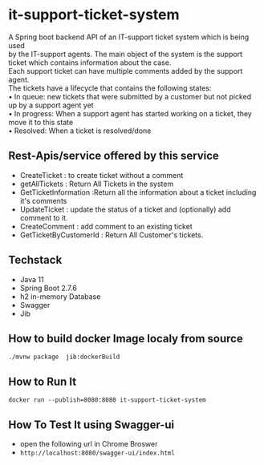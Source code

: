 # it-support-ticket-system
A Spring boot backend API of an IT-support ticket system which is being used  
by the IT-support agents. The main object of the system is the support ticket which contains
information about the case.  
Each support ticket can have multiple comments added by the support
agent.  
The tickets have a lifecycle that contains the following states:  
• In queue: new tickets that were submitted by a customer but not picked up by a support
agent yet    
• In progress: When a support agent has started working on a ticket, they move it to this state    
• Resolved: When a ticket is resolved/done

## Rest-Apis/service offered by this service
- CreateTicket : to create ticket without a comment
- getAllTickets : Return All Tickets in the system
- GetTicketInformation :Return all the information about a ticket including it's comments 
- UpdateTicket : update the status of a ticket and (optionally) add comment to it.
- CreateComment : add comment to an existing ticket
- GetTicketByCustomerId : Return All Customer's tickets.

## Techstack
- Java 11  
- Spring Boot 2.7.6  
- h2 in-memory Database  
- Swagger  
- Jib

## How to build docker Image localy from source
`./mvnw package  jib:dockerBuild`

## How to Run It
`docker run --publish=8080:8080 it-support-ticket-system`

## How To Test It using Swagger-ui
- open the following url in Chrome Broswer  
- `http://localhost:8080/swagger-ui/index.html`

